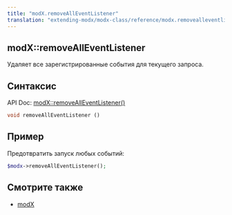```yaml
---
title: "modX.removeAllEventListener"
translation: "extending-modx/modx-class/reference/modx.removealleventlistener"
---
```


## modX::removeAllEventListener

Удаляет все зарегистрированные события для текущего запроса.

## Синтаксис

API Doc: [modX::removeAllEventListener()](http://api.modx.com/revolution/2.2/db_core_model_modx_modx.class.html#%5CmodX::removeAllEventListener())

``` php
void removeAllEventListener ()
```

## Пример

Предотвратить запуск любых событий:

``` php
$modx->removeAllEventListener();
```

## Смотрите также

- [modX](extending-modx/core-model/modx "modX")
